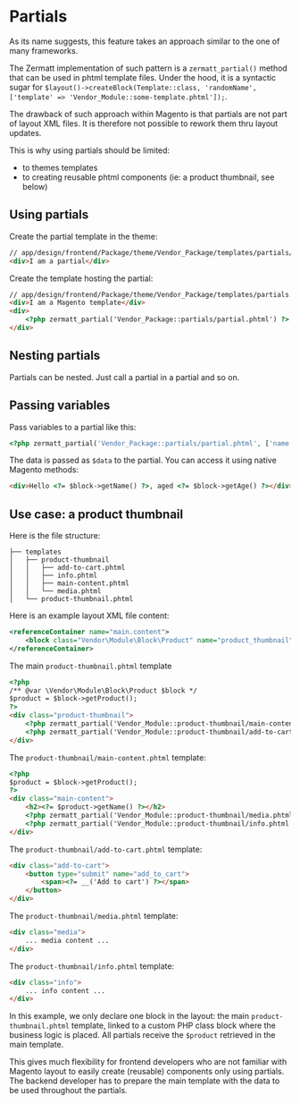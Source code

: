 # Partials

As its name suggests, this feature takes an approach similar to the one of many frameworks.

The Zermatt implementation of such pattern is a `zermatt_partial()` method that can be used in phtml template files. 
Under the hood, it is a syntactic sugar for `$layout()->createBlock(Template::class, 'randomName', ['template' => 'Vendor_Module::some-template.phtml']);`.

The drawback of such approach within Magento is that partials are not part of layout XML files. It is therefore not possible to rework them thru layout updates.

This is why using partials should be limited:
- to themes templates
- to creating reusable phtml components (ie: a product thumbnail, see below)

## Using partials

Create the partial template in the theme:

```html
// app/design/frontend/Package/theme/Vendor_Package/templates/partials/partial.phtml
<div>I am a partial</div>
```

Create the template hosting the partial:

```html
// app/design/frontend/Package/theme/Vendor_Package/templates/partials.phtml
<div>I am a Magento template</div>
<div>
    <?php zermatt_partial('Vendor_Package::partials/partial.phtml') ?>
</div>
```

## Nesting partials

Partials can be nested. Just call a partial in a partial and so on.

## Passing variables

Pass variables to a partial like this:

```php
<?php zermatt_partial('Vendor_Package::partials/partial.phtml', ['name' => 'John', 'age' => 45]) ?>
```

The data is passed as `$data` to the partial. You can access it using native Magento methods:

```html
<div>Hello <?= $block->getName() ?>, aged <?= $block->getAge() ?></div>
```

## Use case: a product thumbnail 

Here is the file structure:

```
├── templates
│   ├── product-thumbnail
│   │   ├── add-to-cart.phtml
│   │   ├── info.phtml
│   │   ├── main-content.phtml
│   │   └── media.phtml
│   └── product-thumbnail.phtml

```

Here is an example layout XML file content:

```xml
<referenceContainer name="main.content">
    <block class="Vendor\Module\Block\Product" name="product_thumbnail" template="Vendor_Module::product-thumbnail.phtml"/>
</referenceContainer>
```

The main `product-thumbnail.phtml` template

```html
<?php
/** @var \Vendor\Module\Block\Product $block */
$product = $block->getProduct();
?>
<div class="product-thumbnail">
    <?php zermatt_partial('Vendor_Module::product-thumbnail/main-content.phtml', ['product' => $product]) ?>
    <?php zermatt_partial('Vendor_Module::product-thumbnail/add-to-cart.phtml', ['product' => $product]) ?>
</div>
```

The `product-thumbnail/main-content.phtml` template:

```html
<?php
$product = $block->getProduct();
?>
<div class="main-content">
    <h2><?= $product->getName() ?></h2>
    <?php zermatt_partial('Vendor_Module::product-thumbnail/media.phtml', ['product' => $product]) ?>
    <?php zermatt_partial('Vendor_Module::product-thumbnail/info.phtml', ['product' => $product]) ?>
</div>
```

The `product-thumbnail/add-to-cart.phtml` template:

```html
<div class="add-to-cart">
    <button type="submit" name="add_to_cart">
        <span><?= __('Add to cart') ?></span>
    </button>
</div>
```

The `product-thumbnail/media.phtml` template:

```html
<div class="media">
    ... media content ...
</div>
```

The `product-thumbnail/info.phtml` template:

```html
<div class="info">
    ... info content ...
</div>
```

In this example, we only declare one block in the layout: the main `product-thumbnail.phtml` template, linked to a custom PHP class block where the business logic is placed.
All partials receive the `$product` retrieved in the main template.

This gives much flexibility for frontend developers who are not familiar with Magento layout to easily create (reusable) components only using partials.
The backend developer has to prepare the main template with the data to be used throughout the partials.
